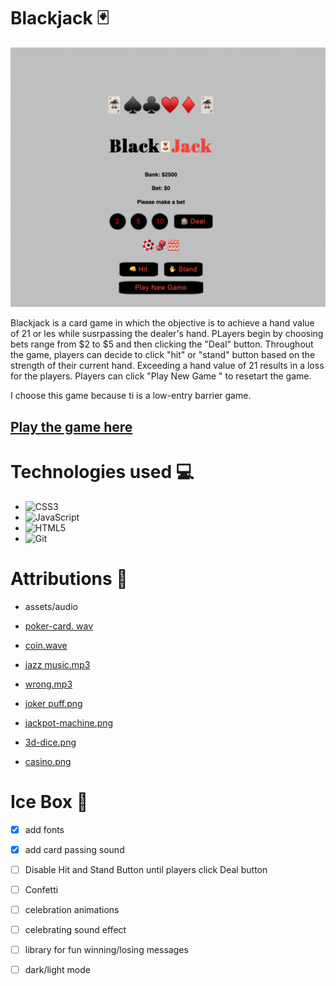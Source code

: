 # Blackjack 🃏

![Alt text](images/Gamepic-wide.png)
 
 Blackjack is a card game in which the objective is to achieve a hand value of 21 or les while susrpassing the dealer's hand. PLayers begin by choosing bets range from $2 to $5 and then clicking the "Deal" button. Throughout the game, players can decide to click "hit" or "stand" button based on the strength of their current hand. Exceeding a hand value of 21 results in a loss for the players. Players can click "Play New Game " to resetart the game. 

 I choose this game because ti is a low-entry barrier game. 

## **[Play the game here](https://blackjack-jw-1.netlify.app/)**

# Technologies used 💻

* <a>![CSS3](https://img.shields.io/badge/css3-%231572B6.svg?style=for-the-badge&logo=css3&logoColor=white)</a>
* <a>![JavaScript](https://img.shields.io/badge/javascript-%23323330.svg?style=for-the-badge&logo=javascript&logoColor=%23F7DF1E)</a>
* <a>![HTML5](https://img.shields.io/badge/html5-%23E34F26.svg?style=for-the-badge&logo=html5&logoColor=white)</a>
* <a>![Git](https://img.shields.io/badge/git-%23F05033.svg?style=for-the-badge&logo=git&logoColor=white)</a>

# Attributions 💌
* assets/audio

* [poker-card. wav](https://freesound.org/people/fartheststar/sounds/201808/#comments)
* [coin.wave](https://freesound.org/people/LittleRobotSoundFactory/sounds/276220/)

* [jazz music.mp3](https://freesound.org/people/NikoSardas/sounds/456797/)

* [wrong.mp3](https://freesound.org/people/jalastram/sounds/208883/)
* [joker puff.png](https://www.flaticon.com/free-icon/joker_594926)
* [jackpot-machine.png](https://www.flaticon.com/free-icon/jackpot-machine_2460454)
* [3d-dice.png](https://www.flaticon.com/free-icon/3d-dice_10490256)
* [casino.png](https://www.flaticon.com/free-icon/poker_1036781)





# Ice Box 🧊 
- [x] add fonts
- [x] add card passing sound
- [ ] Disable Hit and Stand Button until players click Deal button
- [ ] Confetti
- [ ] celebration animations
- [ ] celebrating sound effect
- [ ] library for fun winning/losing messages
- [ ] dark/light mode






